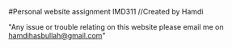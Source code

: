 #Personal website assignment IMD311
//Created by Hamdi

"Any issue or trouble relating on this website please email me on hamdihasbullah@gmail.com"
